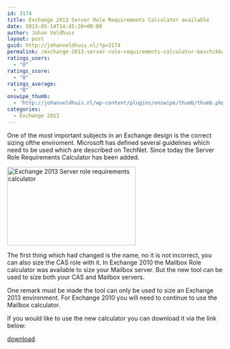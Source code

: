 ```yaml
---
id: 3174
title: Exchange 2013 Server Role Requirements Calculator available
date: 2013-05-14T14:45:20+00:00
author: Johan Veldhuis
layout: post
guid: http://johanveldhuis.nl/?p=3174
permalink: /exchange-2013-server-role-requirements-calculator-beschikbaar/
ratings_users:
  - "0"
ratings_score:
  - "0"
ratings_average:
  - "0"
onswipe_thumb:
  - 'http://johanveldhuis.nl/wp-content/plugins/onswipe/thumb/thumb.php?src=http://johanveldhuis.nl/wp-content/uploads/2013/05/Server-role-calculator.png&amp;w=600&amp;h=800&amp;zc=1&amp;q=75&amp;f=0'
categories:
  - Exchange 2013
---
```

One of the most important subjects in an Exchange design is the correct sizing ofthe enviroment. Microsoft has defined several guidelines which need to be used which are described on TechNet. Since today the Server Role Requirements Calculator has been added.

<img alt="Exchange 2013 Server role requirements calculator" src="https://i2.wp.com/johanveldhuis.nl/wp-content/uploads/2013/05/Server-role-calculator-300x183.png?resize=300%2C183" width="300" height="183" data-recalc-dims="1" />

The first thing which had changed is the name, no it is not incorrect, you can also size the CAS role with it. In Exchange 2010 the Mailbox Role calculator was available to size your Mailbox server. But the new tool can be used to size both your CAS and Mailbox servers.

One remark must be made the tool can only be used to size an Exchange 2013 environment. For Exchange 2010 you will need to continue to use the Mailbox calculator.

If you would like to use the new calculator you can download it via the link below:

[download](http://gallery.technet.microsoft.com/Exchange-2013-Server-Role-f8a61780)